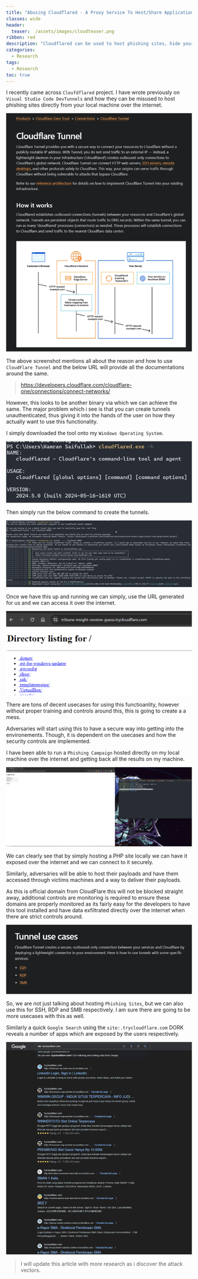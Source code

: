 ```yaml
---
title: "Abusing Cloudflared - A Proxy Service To Host/Share Applications"
classes: wide
header:
  teaser:  /assets/images/cloudteaser.png
ribbon: red
description: "Cloudflared can be used to host phishing sites, hide your maliciouness behind cloudflare owned subdomain and bypass security controls. "
categories:
  - Research
tags:
  - Research
toc: true
---
```


I recently came across `Cloufdflared` project. I have wrote previously on `Visual Studio Code DevTunnels` and how they can be misused to host phishing sites directly from your local machine over the internet. 

![](/assets/CloudFlare/6.png)

The above screenshot mentions all about the reason and how to use `CloudFlare Tunnel` and the below URL will provide all the documentations around the same. 

> https://developers.cloudflare.com/cloudflare-one/connections/connect-networks/

However, this looks to be another binary via which we can achieve the same. The major problem which i see is that you can create tunnels unauthenticated, thus giving it into the hands of the user on how they actually want to use this functionality. 

I simply downloaded the tool onto my `Windows Operating System`. 

![](/assets/CloudFlare/1.png)

Then simply run the below command to create the tunnels. 

![](/assets/CloudFlare/2.png)

Once we have this up and running we can simply, use the URL generated for us and we can access it over the internet. 

![](/assets/CloudFlare/3.png)

There are tons of decent usecases for using this functioanlity, however without proper training and controls around this, this is going to create a a mess. 

Adversaries will start using this to have a secure way into getting into the environements. Though, it is dependent on the usecases and how the security controls are implemented. 

I have been able to run a `Phishing Campaign` hosted directly on my local machine over the internet and getting back all the results on my machine. 

![](/assets/CloudFlare/4.png)

We can clearly see that by simply hosting a PHP site locally we can have it exposed over the internet and we can connect to it securely. 

Similarly, adversaries will be able to host their payloads and have them accessed through victims machines and a way to deliver their payloads. 

As this is official domain from CloudFlare this will not be blocked straight away, additional controls are monitoring is required to ensure these domains are properly monitored as its fairly easy for the developers to have this tool installed and have data exfiltrated directly over the internet when there are strict controls around. 

![](/assets/CloudFlare/7.png)

So, we are not just talking about hosting `Phishing Sites`, but we can also use this for SSH, RDP and SMB respectively. I am sure there are going to be more usecases with this as well. 

Similarly a quick `Google Search` using the `site:.trycloudflare.com` DORK reveals a number of apps which are exposed by the users respectively. 

![](/assets/CloudFlare/8.png)

> I will update this article with more research as i discover the attack vectors. 